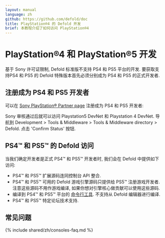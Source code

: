 ```yaml
---
layout: manual
language: zh
github: https://github.com/defold/doc
title: PlayStation®4 的 Defold 开发
brief: 本教程介绍了如何访问 PlayStation®4
---
```


# PlayStation®4 和 PlayStation®5 开发
基于 Sony 许可证限制, Defold 标准版不支持 PS4 和 PS5 平台的开发. 要获取支持PS4 和 PS5 的 Defold 特殊版本首先必须分别成为 PS4 和 PS5 的正式开发者.

## 注册成为 PS4 和 PS5 开发者

可以在 [Sony PlayStation® Partner page](https://register.playstation.net/partnership) 注册成为 PS4 和 PS5 开发者:

Sony 审核通过后就可以访问 Playstation5 DevNet 和 Playstation 4 DevNet. 导航到 Development > Tools & Middleware > Tools & Middleware directory > Defold. 点击 'Confirm Status' 按钮.

## PS4™ 和 PS5™ 的 Defold 访问
当我们确定开发者是正式 PS4™ 和 PS5™ 开发者时, 我们会在 Defold 中提供如下访问:

* PS4™ 和 PS5™ 扩展源码连同控制台 API 整合.
* PS4™ 和 PS5™ 可用的 Defold 游戏引擎源码只提供给 PS5™ 注册游戏开发者. 注意这些源码不用作游戏编译, 如果你想对引擎核心做贡献可以使用这些源码.
* 编译到 PS4™ 和 PS5™ 平台的 [命令行工具](/zh/manuals/bob). 不支持从 Defold 编辑器进行编译.
* PS4™ 和 PS5™ 特定论坛技术支持.

## 常见问题
{% include shared/zh/consoles-faq.md %}